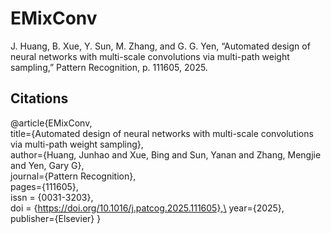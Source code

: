 # EMixConv
J. Huang, B. Xue, Y. Sun, M. Zhang, and G. G. Yen, “Automated design of neural networks with multi-scale convolutions via multi-path weight sampling,” Pattern Recognition, p. 111605, 2025.

## Citations
@article{EMixConv,\
  title={Automated design of neural networks with multi-scale convolutions via multi-path weight sampling},\
  author={Huang, Junhao and Xue, Bing and Sun, Yanan and Zhang, Mengjie and Yen, Gary G},\
  journal={Pattern Recognition},\
  pages={111605},\
  issn = {0031-3203},\
  doi = {https://doi.org/10.1016/j.patcog.2025.111605},\
  year={2025},\
  publisher={Elsevier}
}